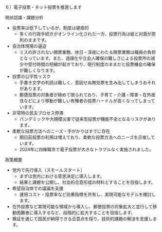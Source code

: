 ６）電子投票・ネット投票を推進します

現状認識・課題分析

* 投票率は低下しているが、制度は硬直的
    * 多くの行政手続きがオンライン化された一方、投票行為は紙と対面が原則のままです。
* 自治体現場の逼迫
    * ミスの許されない開票業務、休日・深夜にわたる開票業務は職員の負担となっています。また、過疎化や立会人確保の難しさによる投票所の減少や受付時間の短縮が起きており、現行制度のままだと投票機会の確保が難しくなります。
* 投票の公平性リスク
    * 手書き文字の判読は難しく、意図せぬ無効票を生み出してしまうおそれがあります。
    * 郵便投票の対象者が極めて限られており、子育て・介護・障害・在外居住などにより移動が難しい有権者の投票ハードルが高くなってしまっています。
* 非常時の民主プロセス停滞
    * パンデミックや大規模災害で従来型投票が機能不全となるリスクがあります。
* 柔軟な投票方法へのニーズ・手がかりはすでに存在
    * 期日前投票の利用は増えており、柔軟な投票方法へのニーズを示唆しています。
    * 2024年に四條畷市で電子投票が大きなトラブルなく実施されました。

政策概要

* 党内で先行導入（スモールスタート）
    * まずは党内における意思決定に導入します。
    * 結果と課題を公開し、社会的合意形成の材料とすることを目指します。
* 希望自治体での議論を支援
    * 運用コスト・投票率など効果指標を共有し、実現可能なモデルを検討します。
* 在外投票など実現可能な領域から導入し、郵便投票の対象拡大と並行して移動困難者に導入するなど、段階的に拡大することを目指します。
* 検証を通じて国民が納得できる合意点を探り、技術的課題の解決を支援します。